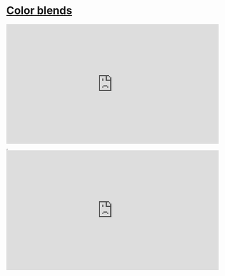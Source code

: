 # [Color blends](/wilcom-docs/Summary/summary_-_create/Color_blends)

<iframe src="https://www.youtube.com/embed/f_HV1Hg37e0" frameborder="0" 
      allow="accelerometer; autoplay; clipboard-write; encrypted-media; gyroscope; picture-in-picture" 
      allowfullscreen="" style="width: 560px; height: 315px;">
</iframe>
  ,
<iframe src="https://www.youtube.com/embed/pFEJMT9Silc" frameborder="0" 
      allow="accelerometer; autoplay; clipboard-write; encrypted-media; gyroscope; picture-in-picture" 
      allowfullscreen="" style="width: 560px; height: 315px;">
</iframe>
